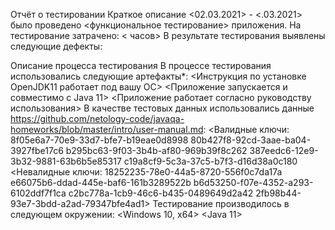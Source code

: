 Отчёт о тестировании Краткое описание <02.03.2021> - <.03.2021> было проведено <функциональное тестирование> приложения.
На тестирование затрачено: < часов>
В результате тестирования выявлены следующие дефекты:

Описание процесса тестирования
В процессе тестирования использовались следующие артефакты*:
<Инструкция по установке OpenJDK11 работает под вашу ОС> <Приложение запускается и совместимо с Java 11> <Приложение работает согласно руководству использования>
В качестве тестовых данных использовались данные https://github.com/netology-code/javaqa-homeworks/blob/master/intro/user-manual.md:
<Валидные ключи: 8f05e6a7-70e9-33d7-bfe7-b19eae0d8998 80b427f8-92cd-3aae-ba04-3927fbe17c6 b295bc63-9f03-3b4b-af80-969b39f8c262 387eedc6-12e9-3b32-9881-63b6b5e85317 c19a8cf9-5c3a-37c5-b7f3-d16d38a0c180
<Невалидные ключи: 18252235-78e0-44a5-8720-556f0c7da17a e66075b6-ddad-445e-baf6-161b3289522b b6d53250-f07e-4352-a293-6102ddf7f1ca c2bc778a-1cb9-46c6-b435-0489649d2a42 2fb98b44-93e7-3bdd-a2ad-79347bfe4ad1>
Тестирование производилось в следующем окружении:
<Windows 10, x64> <Java 11>


